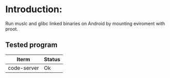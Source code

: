 # Introduction:

Run muslc and glibc linked binaries on Android by mounting eviroment with proot.

## Tested program

| Iterm       | Status |
| ----------- | ------ |
| code-server | Ok     |
